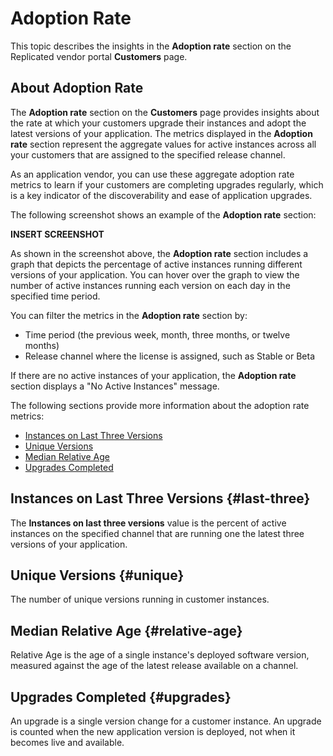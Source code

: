 # Adoption Rate

This topic describes the insights in the **Adoption rate** section on the Replicated vendor portal **Customers** page.

## About Adoption Rate

The **Adoption rate** section on the **Customers** page provides insights about the rate at which your customers upgrade their instances and adopt the latest versions of your application. The metrics displayed in the **Adoption rate** section represent the aggregate values for active instances across all your customers that are assigned to the specified release channel.  

As an application vendor, you can use these aggregate adoption rate metrics to learn if your customers are completing upgrades regularly, which is a key indicator of the discoverability and ease of application upgrades.

The following screenshot shows an example of the **Adoption rate** section:

**INSERT SCREENSHOT**

As shown in the screenshot above, the **Adoption rate** section includes a graph that depicts the percentage of active instances running different versions of your application. You can hover over the graph to view the number of active instances running each version on each day in the specified time period.

You can filter the metrics in the **Adoption rate** section by:
<!-- * License type (Paid, Trial, Dev, or Community) -->
* Time period (the previous week, month, three months, or twelve months)
* Release channel where the license is assigned, such as Stable or Beta

If there are no active instances of your application, the **Adoption rate** section displays a "No Active Instances" message.

The following sections provide more information about the adoption rate metrics:
* [Instances on Last Three Versions](#last-three)
* [Unique Versions](#unique)
* [Median Relative Age](#relative-age)
* [Upgrades Completed](#upgrades)

## Instances on Last Three Versions {#last-three}

The **Instances on last three versions** value is the percent of active instances on the specified channel that are running one the latest three versions of your application. 

## Unique Versions {#unique}

The number of unique versions running in customer instances.

## Median Relative Age {#relative-age}

Relative Age is the age of a single instance's deployed software version, measured against the age of the latest release available on a channel.

## Upgrades Completed {#upgrades}

An upgrade is a single version change for a customer instance. An upgrade is counted when the new application version is deployed, not when it becomes live and available.